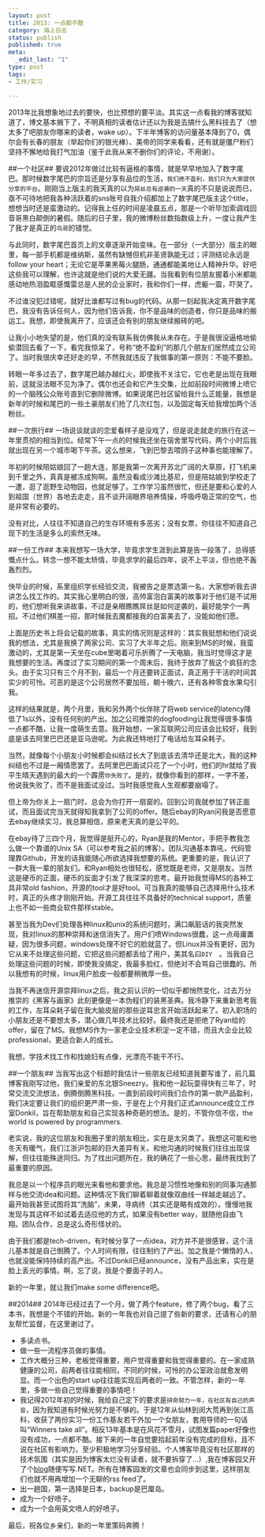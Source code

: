 ```yaml
--- 
layout: post
title: 2013: 一点都不酷
category: 海上日志 
status: publish 
published: true
meta: 
  _edit_last: "1"
type: post
tags: 
- 工作/实习

---
```

2013年比我想象地过去的要快，也比预想的要平淡。其实这一点看我的博客就知道了，博文基本搁下了，不明真相的读者估计还以为我是去搞什么黑科技去了（想太多了吧朋友你哪来的读者，wake up）。下半年博客的访问量基本降到了0，偶尔会有长春的朋友（举起你们的银光棒）、美帝的同学来看看，还有就是僵尸粉们坚持不懈地给我打气加油（鉴于此我从来不删你们的评论，不用谢）。

##一个社区##
要说2012年做过比较有逼格的事情，就是早早地加入了数字尾巴。那时候数字尾巴的宗旨还是分享有品位的生活，`我们绝不盈利，我们只为大家提供分享的平台`。刚刚当上版主的我天真的以为`屌丝总有逆袭的一天`真的不只是说说而已，亟不可待地把我各种活跃着的sns账号自我介绍都加上了数字尾巴版主这个title，想想当时还是蛮激动的。记得我上任的时间是凌晨五点，那是一个听毕加索调戏回音哥黑白颠倒的暑假。随后的日子里，我的微博粉丝数指数级上升，一度让我产生了我才是真正的`鸟哥`的错觉。

与此同时，数字尾巴首页上的文章逐渐开始变味。在一部分（一大部分）版主的眼里，每一部手机都是维纳斯，虽然有缺憾但机非圣贤孰能无过；评测结论永远是follow your heart；无论它是苹果黑莓火腿肠，通通都能美地让人精神升华。好吧这些我可以理解，也许这就是他们说的大爱无疆。当我看到有位朋友握着小米都能感动地热泪盈眶感慨雷总是人民的企业家时，我和你们一样，虎躯一震，吓哭了。

不过谁没犯过错呢，就好比谁都写过有bug的代码。从那一刻起我决定离开数字尾巴，我没有告诉任何人，因为他们告诉我，你不是品味的创造者，你只是品味的搬运工。我想，即使我离开了，应该还会有别的朋友继续搬砖的吧。

让我小小地失望的是，他们真的没有联系我仿佛我从未存在。于是我很没逼格地偷偷潜回去看了一下，看完我惊呆了，号称“绝不盈利”的那几个朋友们居然成立公司了。当时我很庆幸还好走的早，不然我就违反了我做事的第一原则：不能不要脸。

转眼一年多过去了，数字尾巴越办越红火，即使我不关注它，它也老是出现在我眼前，这就没法眼不见为净了。偶尔也还会和它产生交集，比如前段时间微博上喷它的一个脑残公众账号直到它删除微博。如果说尾巴社区留给我什么正能量，我想是新年的时候和尾巴的一些土豪朋友们抢了几次红包，以及固定每天给我增加两个活粉丝。

##一次旅行##
一场说谈就谈的恋爱看样子是没戏了，但是说走就走的旅行在这一年里贯彻的相当到位。经常下午一点的时候我还坐在宿舍里写代码，两个小时后我就出现在另一个城市喝下午茶。这么想来，飞到巴黎去喂鸽子这种事也能理解了。

年初的时候陪姑娘回了一趟大连，那是我第一次离开苏北广阔的大草原，打飞机来到千里之外，真真是被冻成狗啊。虽然没看成沙滩比基尼，但是陪姑娘到学校走了一遭，逛了逛野生动物园，也就足够了。工作学习虽然很忙，但还是要和心爱的人到祖国（世界）各地去走走，且不谈开阔眼界培养情操，呼吸呼吸正常的空气，也是非常有必要的。

没有对比，人往往不知道自己的生存环境有多恶劣；没有女票，你往往不知道自己现下的生活是多么的索然无味。

##一份工作##
本来我想写一场大学，毕竟求学生涯到此算是告一段落了，总得感慨点什么。转念一想不能太矫情，毕竟求学的最后四年，说不上平淡，但也绝不轰轰烈烈。

快毕业的时候，系里组织学长经验交流，我被告之是票选第一名，大家想听我去讲讲怎么找工作的。其实我心里明白的很，高帅富泡白富美的故事对于他们是不试用的，他们想听我来讲故事，不过是亲眼瞧瞧屌丝是如何逆袭的，最好能学个一两招。不过他们棋差一招，那时候我去魔都接我的白富美去了，没能如他们愿。

上面是历史书上将会记载的故事，真实的情况则是这样的：其实我挺想和他们说说我的想法，尤其是我换了两家公司、实习了大半年之后。刚来到MS的时候，我蛮激动的，尤其是第一天坐在cube里喝着可乐折腾了一天电脑，我当时觉得这才是我想要的生活。再度过了实习期间的第一个周末后，我终于放弃了我这个疯狂的念头。由于实习只有三个月不到，最后一个月还要转正面试，真正用于干活的时间其实少的可怜。可恶的是这个公司居然不要加班，朝十晚六，还有各种零食水果勾引我。

这样的结果就是，两个月里，我和另外两个伙伴除了将web service的latency降低了1s以外，没有任何别的产出。加之公司推崇的dogfooding让我觉得很多事情一点都不酷，让我一度萌生去意。我开始想，一家互联网公司应该会比较好，我到底是该去阿里巴巴还是亚马逊呢。为此我还特地打了电话给左耳朵耗子。

当然，就像每个小朋友小时候都会纠结过长大了到底该去清华还是北大，我的这种纠结也不过是一厢情愿罢了。去阿里巴巴面试只花了一个小时，他们的hr就给了我平生晴天遇到的最大的一个霹雳`你失败了`。是的，就像你看到的那样，一字不差，他说我失败了，而不是我面试没过。当时我感觉我人生观都要崩塌了。

但上帝为你关上一扇门时，总会为你打开一扇窗的。回到公司我就参加了转正面试，而且面试完当天就得知我拿到了公司的offer。随后ebay的Ryan问我是否愿意去ebay继续实习，我总算相信，原来老天真的是公平的。

在ebay待了三四个月，我觉得是挺开心的，Ryan是我的Mentor，手把手教我怎么做一个靠谱的Unix SA（可以参考我之前的博客）。团队沟通基本靠吼，代码管理靠Github，开发的话我能随心所欲选择我想要的系统。更重要的是，我认识了一群大我一辈的朋友们。和Ryan相处也很轻松，感觉既是老师，又是朋友。当然这是硬币的正面，硬币的反面才引发了我深深的思考。最开始我觉得MS的各种工具非常old fashion，开源的tool才是好tool。可当我真的能够自己选择用什么技术时，真正的头疼才刚刚开始。开源工具往往不具备好的technical support，质量上也不如一些商业软件那样stable。

甚至当我为Dev们处理各种linux和unix的系统问题时，满口飙脏话的我突然发现，我对linux的那种崇拜和迷信消失了。用户们喷Windows很蠢，这一点毋庸置疑，因为很多问题，windows处理不好它的脸就蓝了。但Linux并没有更好，因为它从来不处理这些问题，它把这些问题都丢给了用户，美其名曰`DIY	`。当我自己处理这些问题的时候，即使我没搞定，我最多脸红，但绝对不会骂自己很蠢的。所以我想有的时候，linux用户脸皮一般都要稍微厚一些。

当我不再迷信开源崇拜linux之后，我之前认识的一切似乎都悄然变化，过去万分推崇的《黑客与画家》此刻更像是一本伪程们的装黑圣典。我冷静下来重新思考我的工作，左耳朵耗子留在我大脑皮层的那些逆耳忠言开始活跃起来了。初入职场的小朋友还是不要想太多，潜心做几年技术比较好。最终我还是拒绝了Ryan给的offer，留在了MS。我想MS作为一家老企业技术积淀一定不错，而且大企业比较professional，更适合新人的成长。

我想，学技术找工作和找媳妇有点像，光漂亮不能干不行。

##一个朋友##
当我写出这个标题时我估计一些朋友已经知道我要写谁了，前几篇博客我刚写过他，我们亲爱的东北银Sneezry。我和他一起玩耍得快有三年了，时常交流交流想法，倒腾倒腾黑科技。一直到前段时间我们合作的第一款产品盈利，我们决定要让我们的组织更严肃一些，于是在上个月我们正式announce成立工作室Donkil，旨在帮助朋友和自己实现各种奇葩的想法。是的，不管你信不信，the world is powered by programmers.

老实说，我的这位朋友和我圈子里的朋友相比，实在是太另类了。我想这可能和他冬天有暖气，我们江浙沪包邮的巨大差异有关。和他沟通的时候我们往往出现误解，但往往能殊途同归。为了找出问题所在，我的确花了一些心思，最终我找到了最重要的原因。

我总是以一个程序员的眼光来看他和要求他。我总是习惯性地像和别的同事沟通那样与他交流idea和问题。这种情况下我们聊着聊着就像双曲线一样越走越远了。最开始我甚至试图将其“洗脑”，未果，寻病终（其实还是略有成效的）。慢慢地我发现与其这样不如试着去适应他的方式，如果没有better way，就随他自由飞翔。团队合作，总是这么奇形怪状的。

由于我们都是tech-driven，有时候分享了一点idea，对方并不是很感冒，这个活儿基本就是自己倒腾了。个人时间有限，往往制约了产出。加之我是个懒惰的人，也就没能保持持续的高产出。不过Donkil已经announce，没有产品出来，实在是脸上丢光的事情。啊，忘了说，我是个要面子的人。

新的一年里，就让我们make some difference吧。

##2014##
2014年已经过去了一个月，做了两个feature，修了两个bug，看了三本书，我想是个不错的开始。新的一年我也对自己提了些新的要求，还请有心的朋友帮忙监督，在这里谢过了。

* 多读点书。
* 做一些一流程序员做的事情。
* 工作大概分三种，老板觉得重要，用户觉得重要和我觉得重要的。在一家成熟健康的公司，前两者往往能相同，不同的时候，可怜的办公室政治就愈发明显。而一个出色的start up往往能实现后两者的一致。不管怎样，新的一年里，多做一些自己觉得重要的事情吧！
* 我记得2012年初的时候，我给自己定下的要求是`拼命努力一年，在社区有自己的声音`，因为我知道有时候光努力是不够的。于是12年从仙林到闵大荒再到张江高科，收获了两份实习一份工作基友若干外加一个女朋友，套用导师的一句话叫“Winners take all”。相反13年基本是在风花不雪月，试图发篇paper好像也没有成功，一点都不酷。接下来的一年自觉要拾起前年没有完成的目标，且不说在社区有影响力，至少积极地学习分享经验。个人博客毕竟没有社区那样的技术氛围（其实是因为博客太烂没有读者，就不要拆穿了...）,我在博客园又开了个[blog](http://www.cnblogs.com/rebornix/)随便写写.NET。所有在博客园发的文章也会同步到这里，这样朋友们也就不用再增加一个无聊的rss feed了。
* 出一趟国，第一选择是日本，backup是巴厘岛。
* 成为一个好喷子。
* 成为一个会用英文喷人的好喷子。


最后，祝各位乡亲们，新的一年里策码奔腾！

